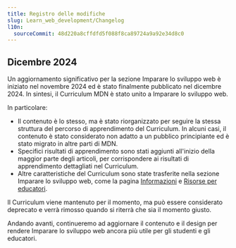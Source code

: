 ```yaml
---
title: Registro delle modifiche
slug: Learn_web_development/Changelog
l10n:
  sourceCommit: 48d220a8cffdfd5f088f8ca89724a9a92e34d8c0
---
```


## Dicembre 2024

Un aggiornamento significativo per la sezione Imparare lo sviluppo web è iniziato nel novembre 2024 ed è stato finalmente pubblicato nel dicembre 2024. In sintesi, il Curriculum MDN è stato unito a Imparare lo sviluppo web.

In particolare:

- Il contenuto è lo stesso, ma è stato riorganizzato per seguire la stessa struttura del percorso di apprendimento del Curriculum. In alcuni casi, il contenuto è stato considerato non adatto a un pubblico principiante ed è stato migrato in altre parti di MDN.
- Specifici risultati di apprendimento sono stati aggiunti all'inizio della maggior parte degli articoli, per corrispondere ai risultati di apprendimento dettagliati nel Curriculum.
- Altre caratteristiche del Curriculum sono state trasferite nella sezione Imparare lo sviluppo web, come la pagina [Informazioni](/it/docs/Learn_web_development/About) e [Risorse per educatori](/it/docs/Learn_web_development/Educators).

Il Curriculum viene mantenuto per il momento, ma può essere considerato deprecato e verrà rimosso quando si riterrà che sia il momento giusto.

Andando avanti, continueremo ad aggiornare il contenuto e il design per rendere Imparare lo sviluppo web ancora più utile per gli studenti e gli educatori.

